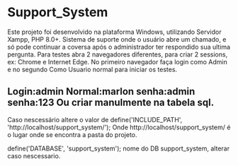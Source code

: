 # Support_System
Este projeto foi desenvolvido na plataforma Windows, utilizando Servidor Xampp, PHP 8.0+.
Sistema de suporte onde o usuário abre um chamado, e só pode continuar a coversa após
o administrador ter respondido sua ultima pergunta.
Para testes abra 2 navegadores diferentes, para criar 2 sessions,
ex: Chrome e Internet Edge.
No primeiro navegador faça login como Admin e no segundo Como Usuario normal para iniciar 
os testes.

Login:admin   Normal:marlon
senha:admin   senha:123
Ou criar manulmente na tabela sql.
--------------------------------------------------------------------------------------
Caso nescessário altere o valor de
define('INCLUDE_PATH', 'http://localhost/support_system/');
Onde http://localhost/support_system/ é o lugar onde se encontra a pasta do projeto.

define('DATABASE', 'support_system');
nome do DB support_system, alterar caso nescessario.

